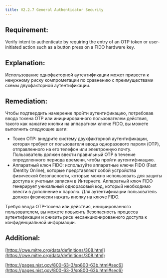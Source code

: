 ```yaml
---
title: V2.2.7 General Authenticator Security
---
```




## Requirement:

Verify intent to authenticate by requiring the entry of an OTP token or user-initiated action such as a button press on a FIDO hardware key.

## Explanation:

Использование однофакторной аутентификации может привести к ненужному риску компрометации по сравнению с преимуществами схемы двухфакторной аутентификации.

## Remediation:



Чтобы подтвердить намерение пройти аутентификацию, потребовав ввода токена OTP или инициированного пользователем действия, такого как нажатие кнопки на аппаратном ключе FIDO, вы можете выполнить следующие шаги: 

- Токен OTP: внедрите систему двухфакторной аутентификации, которая требует от пользователя ввода одноразового пароля (OTP), отправленного на его телефон или электронную почту. Пользователь должен ввести правильный OTP в течение определенного периода времени, чтобы пройти аутентификацию. 
- Аппаратный ключ FIDO: используйте аппаратные ключи FIDO (Fast IDentity Online), которые представляют собой устройства физической безопасности, которые можно использовать для защиты доступа к учетным записям в Интернете. Аппаратный ключ FIDO генерирует уникальный одноразовый код, который необходимо ввести в дополнение к паролю. Для аутентификации пользователь должен физически нажать кнопку на ключе FIDO. 


Требуя ввода OTP-токена или действия, инициированного пользователем, вы можете повысить безопасность процесса аутентификации и снизить риск несанкционированного доступа к конфиденциальной информации.

## Additional:

[https://cwe.mitre.org/data/definitions/308.html](https://cwe.mitre.org/data/definitions/308.html)

[https://pages.nist.gov/800-63-3/sp800-63b.html#sec6](https://pages.nist.gov/800-63-3/sp800-63b.html#sec6)




